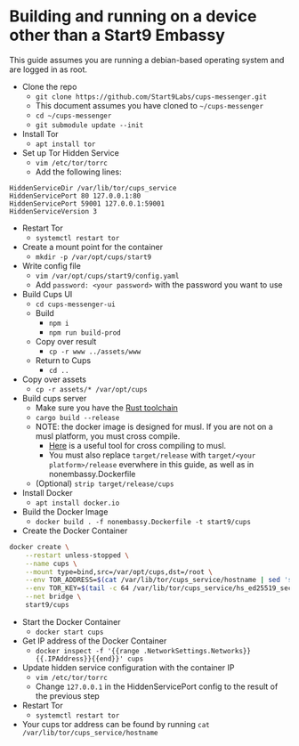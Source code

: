 # Building and running on a device other than a Start9 Embassy
This guide assumes you are running a debian-based operating system and are logged in as root.

  - Clone the repo
    - `git clone https://github.com/Start9Labs/cups-messenger.git`
    - This document assumes you have cloned to `~/cups-messenger`
    - `cd ~/cups-messenger`
    - `git submodule update --init`
  - Install Tor
    - `apt install tor`
  - Set up Tor Hidden Service
    - `vim /etc/tor/torrc`
    - Add the following lines:
```
HiddenServiceDir /var/lib/tor/cups_service
HiddenServicePort 80 127.0.0.1:80
HiddenServicePort 59001 127.0.0.1:59001
HiddenServiceVersion 3
```
  - Restart Tor
    - `systemctl restart tor`
  - Create a mount point for the container
    - `mkdir -p /var/opt/cups/start9`
  - Write config file
    - `vim /var/opt/cups/start9/config.yaml`
    - Add `password: <your password>` with the password you want to use
  - Build Cups UI
    - `cd cups-messenger-ui`
    - Build
      - `npm i`
      - `npm run build-prod`
    - Copy over result
      - `cp -r www ../assets/www`
    - Return to Cups
      - `cd ..`
  - Copy over assets
    - `cp -r assets/* /var/opt/cups`
  - Build cups server
    - Make sure you have the [Rust toolchain](https://rustup.rs)
    - `cargo build --release`
    - NOTE: the docker image is designed for musl. If you are not on a musl platform, you must cross compile.
      - [Here](https://github.com/messense/rust-musl-cross) is a useful tool for cross compiling to musl.
      - You must also replace `target/release` with `target/<your platform>/release` everwhere in this guide, as well as in nonembassy.Dockerfile
    - (Optional) `strip target/release/cups`
  - Install Docker
    - `apt install docker.io`
  - Build the Docker Image
    - `docker build . -f nonembassy.Dockerfile -t start9/cups`
  - Create the Docker Container
```bash
docker create \
    --restart unless-stopped \
    --name cups \
    --mount type=bind,src=/var/opt/cups,dst=/root \
    --env TOR_ADDRESS=$(cat /var/lib/tor/cups_service/hostname | sed 's/\n*$//g') \
    --env TOR_KEY=$(tail -c 64 /var/lib/tor/cups_service/hs_ed25519_secret_key | base32 -w0 | sed 's/\n*$//g') \
    --net bridge \
    start9/cups
```
  - Start the Docker Container
    - `docker start cups`
  - Get IP address of the Docker Container
    - `docker inspect -f '{{range .NetworkSettings.Networks}}{{.IPAddress}}{{end}}' cups`
  - Update hidden service configuration with the container IP
    - `vim /etc/tor/torrc`
    - Change `127.0.0.1` in the HiddenServicePort config to the result of the previous step
  - Restart Tor
    - `systemctl restart tor`
  - Your cups tor address can be found by running `cat /var/lib/tor/cups_service/hostname`
